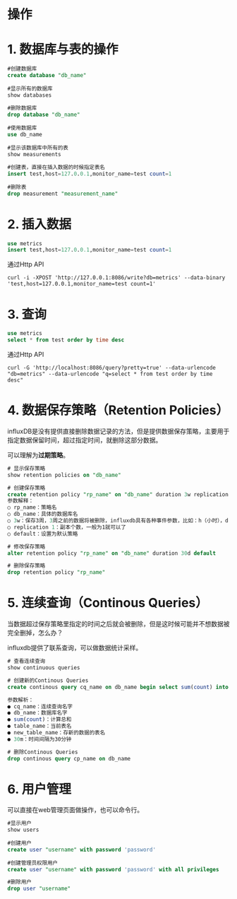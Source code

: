 # 操作

# 1. 数据库与表的操作

```sql
#创建数据库  
create database "db_name"  
   
#显示所有的数据库  
show databases  
  
#删除数据库  
drop database "db_name"  
  
#使用数据库  
use db_name  
   
#显示该数据库中所有的表  
show measurements  
  
#创建表，直接在插入数据的时候指定表名  
insert test,host=127.0.0.1,monitor_name=test count=1  
  
#删除表  
drop measurement "measurement_name"  
```

# 2. 插入数据

```sql
use metrics  
insert test,host=127.0.0.1,monitor_name=test count=1  
```
通过Http API
```shell
curl -i -XPOST 'http://127.0.0.1:8086/write?db=metrics' --data-binary 'test,host=127.0.0.1,monitor_name=test count=1'
```

# 3. 查询

```sql
use metrics
select * from test order by time desc 
```

通过Http API
```
curl -G 'http://localhost:8086/query?pretty=true' --data-urlencode "db=metrics" --data-urlencode "q=select * from test order by time desc" 
```

# 4. 数据保存策略（Retention Policies）

influxDB是没有提供直接删除数据记录的方法，但是提供数据保存策略，主要用于指定数据保留时间，超过指定时间，就删除这部分数据。

可以理解为**过期策略**。

```sql
# 显示保存策略
show retention policies on "db_name"  

# 创建保存策略
create retention policy "rp_name" on "db_name" duration 3w replication 1 default  
参数解释：
○ rp_name：策略名
○ db_name：具体的数据库名
○ 3w：保存3周，3周之前的数据将被删除，influxdb具有各种事件参数，比如：h（小时），d（天），w（星期）
○ replication 1：副本个数，一般为1就可以了
○ default：设置为默认策略

# 修改保存策略
alter retention policy "rp_name" on "db_name" duration 30d default  

# 删除保存策略
drop retention policy "rp_name"  
```

# 5. 连续查询（Continous Queries）

当数据超过保存策略里指定的时间之后就会被删除，但是这时候可能并不想数据被完全删掉，怎么办？

influxdb提供了联系查询，可以做数据统计采样。

```sql
# 查看连续查询
show continuous queries  

# 创建新的Continous Queries
create continous query cq_name on db_name begin select sum(count) into new_table_name from table_name group by time(30m) end  

参数解析：
● cq_name：连续查询名字
● db_name：数据库名字
● sum(count)：计算总和
● table_name：当前表名
● new_table_name：存新的数据的表名
● 30m：时间间隔为30分钟

# 删除Continous Queries
drop continous query cp_name on db_name  
```

# 6. 用户管理

可以直接在web管理页面做操作，也可以命令行。

```sql
#显示用户  
show users  
   
#创建用户  
create user "username" with password 'password'  
   
#创建管理员权限用户  
create user "username" with password 'password' with all privileges  

#删除用户  
drop user "username"  
```